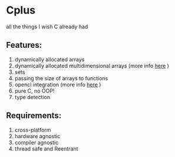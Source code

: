 # Cplus
all the things I wish C already had

## Features:
1. dynamically allocated arrays
2. dynamically allocated multidimensional arrays (more info [here](https://stackoverflow.com/questions/40730276/how-can-i-make-multidimensional-dynamically-allocated-arrays-in-c) )
3. sets
4. passing the size of arrays to functions
5. opencl integration (more info [here](https://stackoverflow.com/questions/50319531/opencl-how-to-distribute-a-calculation-on-different-devices-without-multithread) )
6. pure C, no OOP!
7. type detection


## Requirements:

1. cross-platform
2. hardware agnostic
3. compiler agnostic
4. thread safe and Reentrant
